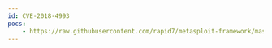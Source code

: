 ```yaml
---
id: CVE-2018-4993
pocs:
    - https://raw.githubusercontent.com/rapid7/metasploit-framework/master/modules/auxiliary/fileformat/badpdf.rb
---
```

